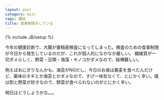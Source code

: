 ```yaml
---
layout: post
category: misc
tags: 雑談
title: 食事制限をしている
---
```

{% include JB/setup %}

今年の健康診断で、大腸が要精密検査になってしまった。検査のための食事制限が今日から発生しているのだが、これが個人的になかなか厳しい。
繊維質が一切ダメらしく、野菜・豆類・海藻・キノコがダメなので、結構難しい。

例えばおにぎりなんかも、海苔がNGだし、今日のお昼は蕎麦を食べたんだけど、薬味のネギとか海苔とかダメなので、すげー味気なくて、とにかく辛い。僕は割と野菜が好きなので、野菜が食べられないのがとにかく辛い。

明日はどうしようかな。。。



